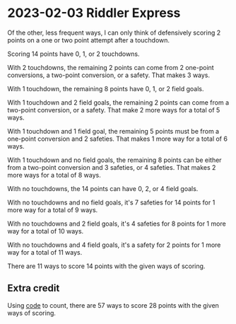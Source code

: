 2023-02-03 Riddler Express
==========================
Of the other, less frequent ways, I can only think of defensively scoring
2 points on a one or two point attempt after a touchdown.

Scoring 14 points have 0, 1, or 2 touchdowns.

With 2 touchdowns, the remaining 2 points can come from 2 one-point
conversions, a two-point conversion, or a safety.  That makes 3 ways.

With 1 touchdown, the remaining 8 points have 0, 1, or 2 field goals.

With 1 touchdown and 2 field goals, the remaining 2 points can come
from a two-point conversion, or a safety.  That make 2 more ways for
a total of 5 ways.

With 1 touchdown and 1 field goal, the remaining 5 points must be from
a one-point conversion and 2 safeties.  That makes 1 more way for a total
of 6 ways.

With 1 touchdown and no field goals, the remaining 8 points can be either
from a two-point conversion and 3 safeties, or 4 safeties.  That makes
2 more ways for a total of 8 ways.

With no touchdowns, the 14 points can have 0, 2, or 4 field goals.

With no touchdowns and no field goals, it's 7 safeties for 14 points for
1 more way for a total of 9 ways.

With no touchdowns and 2 field goals, it's 4 safeties for 8 points for
1 more way for a total of 10 ways.

With no touchdowns and 4 field goals, it's a safety for 2 points for
1 more way for a total of 11 ways.

There are 11 ways to score 14 points with the given ways of scoring.

Extra credit
------------
Using [code](20230203x.hs) to count, there are 57 ways to score 28 points
with the given ways of scoring.
